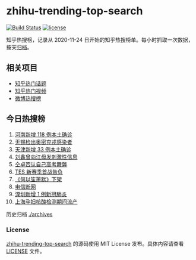 # zhihu-trending-top-search

[![Build Status](https://github.com/justjavac/zhihu-trending-top-search/workflows/ci/badge.svg?branch=main)](https://github.com/justjavac/zhihu-trending-top-search/actions)
[![license](https://img.shields.io/github/license/justjavac/zhihu-trending-top-search)](https://github.com/justjavac/zhihu-trending-top-search/blob/main/LICENSE)

知乎热搜榜，记录从 2020-11-24 日开始的知乎热搜榜单。每小时抓取一次数据，按天[归档](./archives)。

## 相关项目

- [知乎热门话题](https://github.com/justjavac/zhihu-trending-hot-questions)
- [知乎热门视频](https://github.com/justjavac/zhihu-trending-hot-video)
- [微博热搜榜](https://github.com/justjavac/weibo-trending-hot-search)

## 今日热搜榜

<!-- BEGIN -->
<!-- 最后更新时间 Thu Jan 13 2022 00:22:32 GMT+0800 (China Standard Time) -->

1. [河南新增 118 例本土确诊](https://www.zhihu.com/search?q=河南疫情)
1. [无锡检出奥密克戎感染者](https://www.zhihu.com/search?q=江苏疫情)
1. [天津新增 33 例本土确诊](https://www.zhihu.com/search?q=天津疫情)
1. [刘鑫曾向江母发刺激性信息](https://www.zhihu.com/search?q=刘鑫)
1. [仝卓否认自己高考舞弊](https://www.zhihu.com/search?q=仝卓舞弊)
1. [TES 新赛季首战告负](https://www.zhihu.com/search?q=tes)
1. [《何以笙箫默》下架](https://www.zhihu.com/search?q=何以笙箫默)
1. [电信断网](https://www.zhihu.com/search?q=电信断网)
1. [深圳新增 1 例新冠肺炎](https://www.zhihu.com/search?q=深圳疫情)
1. [上海孕妇核酸检测期间流产](https://www.zhihu.com/search?q=上海孕妇)

<!-- END -->

历史归档 [./archives](./archives)

### License

[zhihu-trending-top-search](https://github.com/justjavac/zhihu-trending-top-search)
的源码使用 MIT License 发布。具体内容请查看 [LICENSE](./LICENSE) 文件。
